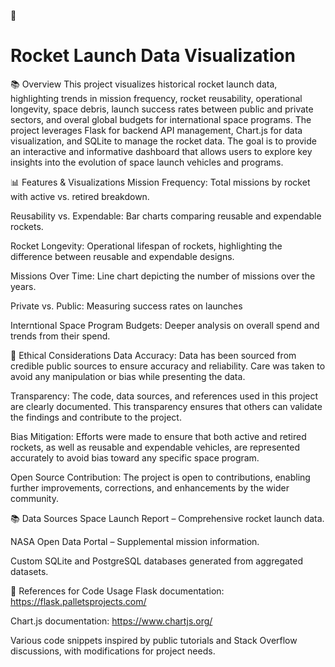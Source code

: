 🚀 <h1>Rocket Launch Data Visualization</h1>

📚 Overview
This project visualizes historical rocket launch data, highlighting trends in mission frequency, rocket reusability, operational longevity, space debris, launch success rates between public and private sectors, and overal global budgets for international space programs. The project leverages Flask for backend API management, Chart.js for data visualization, and SQLite to manage the rocket data. The goal is to provide an interactive and informative dashboard that allows users to explore key insights into the evolution of space launch vehicles and programs.

📊 Features & Visualizations
Mission Frequency: Total missions by rocket with active vs. retired breakdown.

Reusability vs. Expendable: Bar charts comparing reusable and expendable rockets.

Rocket Longevity: Operational lifespan of rockets, highlighting the difference between reusable and expendable designs.

Missions Over Time: Line chart depicting the number of missions over the years.

Private vs. Public: Measuring success rates on launches

Interntional Space Program Budgets: Deeper analysis on overall spend and trends from their spend. 

🤖 Ethical Considerations
Data Accuracy:
Data has been sourced from credible public sources to ensure accuracy and reliability. Care was taken to avoid any manipulation or bias while presenting the data.

Transparency:
The code, data sources, and references used in this project are clearly documented. This transparency ensures that others can validate the findings and contribute to the project.

Bias Mitigation:
Efforts were made to ensure that both active and retired rockets, as well as reusable and expendable vehicles, are represented accurately to avoid bias toward any specific space program.

Open Source Contribution:
The project is open to contributions, enabling further improvements, corrections, and enhancements by the wider community.

📚 Data Sources
Space Launch Report – Comprehensive rocket launch data.

NASA Open Data Portal – Supplemental mission information.

Custom SQLite and PostgreSQL databases generated from aggregated datasets.

📝 References for Code Usage
Flask documentation: https://flask.palletsprojects.com/

Chart.js documentation: https://www.chartjs.org/

Various code snippets inspired by public tutorials and Stack Overflow discussions, with modifications for project needs.


